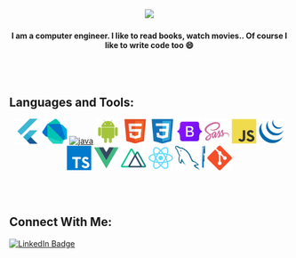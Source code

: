 
<p align=right><img src="https://komarev.com/ghpvc/?username=berkanbinay&style=flat-square&color=blue" alt=""/>
</p>
<p align="center">
  <img src="https://capsule-render.vercel.app/api?text=Hi there &animation=fadeIn&type=waving&color=gradient&height=100"/>
</p>

#### <p align=center>I am a computer engineer. I like to read books, watch movies.. Of course I like to write code too 😄<p>

<br><br>

<h>Languages and Tools:</h>
---

<p align="center">
<a href="https://flutter.dev"><img src="https://github.com/devicons/devicon/blob/master/icons/flutter/flutter-original.svg" alt="flutter" width="45" height="45"/></a>
<a href="https://dart.dev"><img src="https://github.com/devicons/devicon/blob/master/icons/dart/dart-original.svg" alt="dart" width="45" height="45"/></a>
<a href="#"><img src="https://camo.githubusercontent.com/bade1a981ea28e4692609fb96b97c36f880e3089de921988ff379b690498ad3a/68747470733a2f2f696d672e69636f6e73382e636f6d2f6e6f6c616e2f36342f6a6176612d636f666665652d6375702d6c6f676f2e706e67" alt="java" width="55" height="55"/></a>
<a href="https://developer.android.com"><img src="https://github.com/devicons/devicon/blob/master/icons/android/android-original.svg" alt="android" width="45" height="45"/></a>
<a href="#"><img src="https://github.com/devicons/devicon/blob/master/icons/html5/html5-original.svg" alt="html5" width="45" height="45"/></a>
<a href="#"><img src="https://github.com/devicons/devicon/blob/master/icons/css3/css3-original.svg" alt="css3" width="45" height="45"/></a>
<a href="https://getbootstrap.com"><img src="https://github.com/devicons/devicon/blob/master/icons/bootstrap/bootstrap-original.svg" alt="bootstrap" width="45" height="45"/></a>
<a href="https://sass-lang.com"><img src="https://github.com/devicons/devicon/blob/master/icons/sass/sass-original.svg" alt="sass" width="45" height="45"/></a>
<a href="https://www.javascript.com"><img src="https://github.com/devicons/devicon/blob/master/icons/javascript/javascript-original.svg" alt="javascript" width="45" height="45"/></a>
<a href="https://jquery.com"><img src="https://github.com/devicons/devicon/blob/master/icons/jquery/jquery-original.svg" alt="jquery" width="45" height="45"/></a>
<a href="https://www.typescriptlang.org"><img src="https://github.com/devicons/devicon/blob/master/icons/typescript/typescript-original.svg" alt="typescript" width="45" height="45"/></a>
<a href="https://vuejs.org"><img src="https://github.com/devicons/devicon/blob/master/icons/vuejs/vuejs-original.svg" alt="vuejs" width="45" height="45"/></a>
<a href="https://nuxtjs.org"><img src="https://github.com/devicons/devicon/blob/master/icons/nuxtjs/nuxtjs-original.svg" alt="nuxtjs" width="45" height="45"/></a>
<a href="https://tr.reactjs.org"><img src="https://github.com/devicons/devicon/blob/master/icons/react/react-original.svg" alt="react" width="45" height="45"/></a>
<a href="https://www.mysql.com"><img src="https://github.com/devicons/devicon/blob/master/icons/mysql/mysql-original.svg" alt="mysql" width="45" height="45"/></a>
<a href="https://www.sqlite.org/index.html"><img src="https://github.com/devicons/devicon/blob/master/icons/sqlite/sqlite-original.svg" alt="sqlite" width="5" height="45"/></a>
<a href="https://git-scm.com"><img src="https://github.com/devicons/devicon/blob/master/icons/git/git-original.svg" alt="git" width="45" height="45"/></a>
</p>

<br><br>

Connect With Me:
---

<a href="https://www.linkedin.com/in/berkanbinay1337/" target="_blank">
  <img src="https://img.shields.io/badge/LinkedIn-blue?style=for-the-badge&logo=linkedin&logoColor=white" alt="LinkedIn Badge"/>
</a>
